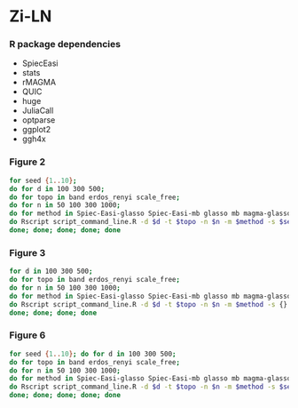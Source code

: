 # Zi-LN


### R package dependencies

* SpiecEasi
* stats
* rMAGMA
* QUIC
* huge
* JuliaCall
* optparse
* ggplot2
* ggh4x


### Figure 2

```bash
for seed {1..10}; 
do for d in 100 300 500; 
do for topo in band erdos_renyi scale_free; 
do for n in 50 100 300 1000; 
do for method in Spiec-Easi-glasso Spiec-Easi-mb glasso mb magma-glasso magma-mb ZiLN-glasso ZiLN-mb sparcc flashweave; 
do Rscript script_command_line.R -d $d -t $topo -n $n -m $method -s $seed -o output_$seed.txt; 
done; done; done; done; done
```


### Figure 3


```bash
for d in 100 300 500; 
do for topo in band erdos_renyi scale_free; 
do for n in 50 100 300 1000; 
do for method in Spiec-Easi-glasso Spiec-Easi-mb glasso mb magma-glasso magma-mb ZiLN-glasso ZiLN-mb sparcc flashweave; 
do Rscript script_command_line.R -d $d -t $topo -n $n -m $method -s {} -o norta_{}.txt -g norta; 
done; done; done; done
```


### Figure 6

```bash
for seed {1..10}; do for d in 100 300 500; 
do for topo in band erdos_renyi scale_free; 
do for n in 50 100 300 1000; 
do for method in Spiec-Easi-glasso Spiec-Easi-mb glasso mb magma-glasso magma-mb ZiLN-glasso ZiLN-mb sparcc flashweave; 
do Rscript script_command_line.R -d $d -t $topo -n $n -m $method -s $seed -o output_$seed.txt; 
done; done; done; done; done
```


